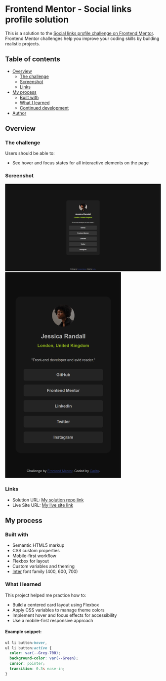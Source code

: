 # Frontend Mentor - Social links profile solution

This is a solution to the [Social links profile challenge on Frontend Mentor](https://www.frontendmentor.io/challenges/social-links-profile-UG32l9m6dQ). Frontend Mentor challenges help you improve your coding skills by building realistic projects. 

## Table of contents

- [Overview](#overview)
  - [The challenge](#the-challenge)
  - [Screenshot](#screenshot)
  - [Links](#links)
- [My process](#my-process)
  - [Built with](#built-with)
  - [What I learned](#what-i-learned)
  - [Continued development](#continued-development)
- [Author](#author)

## Overview

### The challenge

Users should be able to:

- See hover and focus states for all interactive elements on the page

### Screenshot

![Desktop Screenshot of my solution](./assets/images/desktop-screenshot.png)
![Mobile Screenshot of my solution](./assets/images/mobile-screenshot.png)

### Links

- Solution URL: [My solution repo link](https://github.com/carodg09/social-link-profile)
- Live Site URL: [My live site link](https://carodg09.github.io/social-link-profile/)

## My process

### Built with

- Semantic HTML5 markup
- CSS custom properties
- Mobile-first workflow
- Flexbox for layout
- Custom variables and theming
- [Inter](https://fonts.google.com/specimen/Inter) font family (400, 600, 700)

### What I learned

This project helped me practice how to:

- Build a centered card layout using Flexbox
- Apply CSS variables to manage theme colors
- Implement hover and focus effects for accessibility
- Use a mobile-first responsive approach

#### Example snippet:

```css
ul li button:hover,
ul li button:active {
  color: var(--Grey-700);
  background-color: var(--Green);
  cursor: pointer;
  transition: 0.3s ease-in;
}
```
